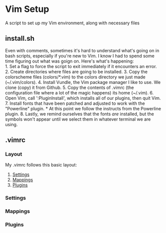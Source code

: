 # Vim Setup
A script to set up my Vim environment, along with necessary files

## install.sh
Even with comments, sometimes it's hard to understand what's going on in bash
scripts, especially if you're new to Vim. I know I had to spend some time figuring
out what was goign on. Here's what's happening: <br/>
	1. Set a flag to force the script to exit immediately if it encounters an error.
	2. Create directories where files are going to be installed.
	3. Copy the colorscheme files (colors/\*.vim) to the colors directory we just made (~/.vim/colors).
	4. Install Vundle, the Vim package manager I like to use. We clone (copy) it from Github.
	5. Copy the contents of .vimrc (the configuration file where a lot of the magic happens) its home (~/.vim).
	6. Open Vim, call ':PluginInstall', which installs all of our plugins, then quit Vim.
	7. Install fonts that have been patched and adjusted to work with the "Powerline" plugin.
		* At this point we follow the instructs from the Powerline plugin.
	8. Lastly, we remind ourselves that the fonts _are_ installed, but the symbols won't appear until
		we select them in whatever terminal we are using.

## .vimrc
### Layout
My .vimrc follows this basic layout:
1. [Settings](#settings)
2. [Mappings](#mappings)
3. [Plugins](#plugins)

### Settings

### Mappings

### Plugins
